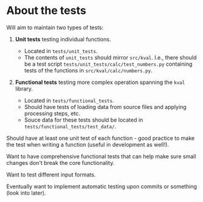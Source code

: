 # About the tests

Will aim to maintain two types of tests:

1. **Unit tests** testing individual functions.

    - Located in `tests/unit_tests`. 
    - The contents of `unit_tests` should mirror `src/kval`. I.e., there should be a test script `tests/unit_tests/calc/test_numbers.py` 
      containing tests of the functions in `src/kval/calc/numbers.py`. 

2. **Functional tests** testing more complex operation spanning the `kval` library.

    - Located in `tests/functional_tests`. 
    - Should have tests of loading data from source files and applying processing steps, etc.
    - Souce data for these tests should be located in `tests/functional_tests/test_data/`.


Should have at least one unit test of each function - good practice to make the test when writing a function (useful in development as well!).

Want to have comprehensive functional tests that can help make sure small changes don't break the core functionality.

Want to test different input formats. 

Eventually want to implement automatic testing upon commits or something (look into later).